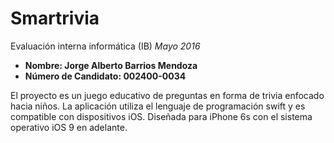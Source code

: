 # Smartrivia

Evaluación interna informática (IB) _Mayo 2016_

* __Nombre: Jorge Alberto Barrios Mendoza__
* __Número de Candidato: 002400-0034__

El proyecto es un juego educativo de preguntas en forma de trivia enfocado hacia niños. La aplicación utiliza el lenguaje de programación swift y es compatible con dispositivos iOS. 
Diseñada para iPhone 6s con el sistema operativo iOS 9 en adelante.
